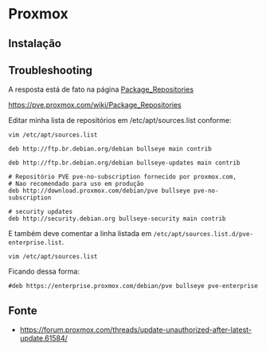 Proxmox
====================================

Instalação
------------------------------------

Troubleshooting
------------------------------------

A resposta está de fato na página [Package_Repositories](https://pve.proxmox.com/wiki/Package_Repositories)

<https://pve.proxmox.com/wiki/Package_Repositories>

Editar minha lista de repositórios em /etc/apt/sources.list conforme:

`vim /etc/apt/sources.list`

```
deb http://ftp.br.debian.org/debian bullseye main contrib

deb http://ftp.br.debian.org/debian bullseye-updates main contrib

# Repositório PVE pve-no-subscription fornecido por proxmox.com,
# Nao recomendado para uso em produção
deb http://download.proxmox.com/debian/pve bullseye pve-no-subscription

# security updates
deb http://security.debian.org bullseye-security main contrib
```

E também deve comentar a linha listada em `/etc/apt/sources.list.d/pve-enterprise.list`.

`vim /etc/apt/sources.list`

Ficando dessa forma:

```
#deb https://enterprise.proxmox.com/debian/pve bullseye pve-enterprise
```

Fonte
---------------------------------------

* <https://forum.proxmox.com/threads/update-unauthorized-after-latest-update.61584/>
